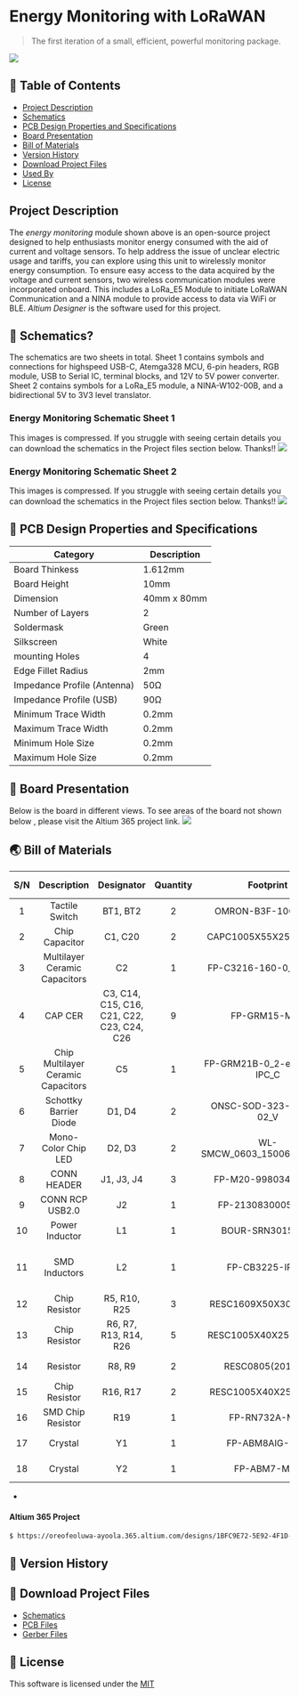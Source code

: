 # Energy Monitoring with LoRaWAN
> The first iteration of a small, efficient, powerful monitoring package.
<img src="https://github.com/user-attachments/assets/55031c5b-47f4-44da-be43-cbea9d6fc508" />

## 🚩 Table of Contents

- [Project Description](#-project-description)
- [Schematics](#-schematics)
- [PCB Design Properties and Specifications](#-pcb-design-properties-and-specifications)
- [Board Presentation](#-board-presentation)
- [Bill of Materials](#-bill-of-materials)
- [Version History](#-version-history)
- [Download Project Files](#-download-project-files)
- [Used By](#-used-by)
- [License](#-license)


##  Project Description 
The *energy monitoring* module shown above is an open-source project designed to help enthusiasts monitor energy consumed with the aid of current and voltage sensors. To help address the issue of unclear electric usage and tariffs, you can explore using this unit to wirelessly monitor energy consumption. To ensure easy access to the data acquired by the voltage and current sensors, two wireless communication modules were incorporated onboard. This includes a LoRa_E5 Module to initiate LoRaWAN Communication and a NINA module to provide access to data via WiFi or BLE. *Altium Designer* is the software used for this project.


## 🤖 Schematics?

The schematics are two sheets in total. Sheet 1 contains symbols and connections for highspeed USB-C, Atemga328 MCU, 6-pin headers, RGB module, USB to Serial IC, terminal blocks, and 12V to 5V power converter. Sheet 2 contains symbols for a LoRa_E5 module, a NINA-W102-00B, and a bidirectional 5V to 3V3 level translator.

### Energy Monitoring Schematic Sheet 1
This images is compressed. If you struggle with seeing certain details you can download the schematics in the Project files section below. Thanks!!
<img src="https://github.com/user-attachments/assets/da3b64b4-7132-490b-884f-687870abf510" />

### Energy Monitoring Schematic Sheet 2
This images is compressed. If you struggle with seeing certain details you can download the schematics in the Project files section below. Thanks!!
<img src="https://github.com/user-attachments/assets/e44891f0-4ea8-47d1-83c9-54377b72260e" />

## 🎨 PCB Design Properties and Specifications
| Category | Description |
| --- | --- |
| Board Thinkess | 1.612mm |
| Board Height | 10mm |
| Dimension | 40mm x 80mm |
| Number of Layers |  2  |
| Soldermask | Green |
| Silkscreen | White |
| mounting Holes | 4 |
| Edge Fillet Radius | 2mm |
| Impedance Profile (Antenna) | 50Ω |
| Impedance Profile (USB) | 90Ω |
| Minimum Trace Width  | 0.2mm|
| Maximum Trace Width | 0.2mm |
| Minimum Hole Size  | 0.2mm|
| Maximum Hole Size | 0.2mm |

## 🐾 Board Presentation 
Below is the board in different views. To see areas of the board not shown below , please visit the Altium 365 project link. 
<img src="https://github.com/user-attachments/assets/7185e227-41d2-4916-9e0d-90ed663ac18a" />



## 🌏 Bill of Materials

| S/N | Description         | Designator                 | Quantity | Footprint                      | Manufacturer           | Manufacturer Part Number      | Manufacturer Lifecycle       | Supplier Part Number       |
|:---------:| :---------:| :---------: |:---------:|:---------:|:---------: |:---------:| :---------:| :---------:|
| 1      | Tactile Switch       | BT1, BT2                   | 2        | OMRON-B3F-1000-4_V            | Omron                  | B3F-1000                       | Volume Production            | 36K7138                    |
| 2      | Chip Capacitor       | C1, C20                    | 2        | CAPC1005X55X25LL05T10          | Murata                 | GRM155R71A104KA01D            | Volume Production            | 490-6321-6-ND              |
| 3      | Multilayer Ceramic Capacitors | C2              | 1        | FP-C3216-160-0_2-IPC_A         | TDK                    | C3216X5R1H106K160AB           | Volume Production            | 05X9901                    |
| 4      | CAP CER             | C3, C14, C15, C16, C21, C22, C23, C24, C26 | 9 | FP-GRM15-MFG                | Murata                 | GRM155R71C104KA88D            | Volume Production            | 81-GRM155R71C104KA88       |
| 5      | Chip Multilayer Ceramic Capacitors | C5       | 1        | FP-GRM21B-0_2-e0_2_0_7-IPC_C   | Murata                 | GRM21BR61A226ME44L            | Volume Production            | 2104135                    |
| 6      | Schottky Barrier Diode | D1, D4                 | 2        | ONSC-SOD-323-2-477-02_V        | ON Semiconductor        | BAT54HT1G                     | Volume Production            | 863-BAT54HT1G              |
| 7      | Mono-Color Chip LED | D2, D3                     | 2        | WL-SMCW_0603_150060xx75020     | Wurth Electronics       | 150060AS75020                 | Volume Production            | 732-150060AS75020CT-ND     |
| 8      | CONN HEADER         | J1, J3, J4                 | 3        | FP-M20-9980346-MFG             | Harwin                 | M20-9980346                   | Volume Production            | 97K6200                    |
| 9      | CONN RCP USB2.0     | J2                         | 1        | FP-2130830005-MFG              | Molex                  | 213083-0005                   | Unknown                      | 3648630                    |
| 10     | Power Inductor      | L1                         | 1        | BOUR-SRN3015-2_V               | Bourns                 | SRN3015-3R3M                  | Volume Production            | 652-SRN3015-3R3M           |
| 11     | SMD Inductors       | L2                         | 1        | FP-CB3225-IPC_A                | Taiyo Yuden            | CBC3225T100MR                 | Not Recommended for New Design | 1463485                    |
| 12     | Chip Resistor       | R5, R10, R25               | 3        | RESC1609X50X30NL8T20           | Vishay                 | CRCW060310K0FKEA              | Volume Production            | 61M5335                    |
| 13     | Chip Resistor       | R6, R7, R13, R14, R26      | 5        | RESC1005X40X25LL05T05          | Panasonic              | ERJ-2GEJ221X                  | Volume Production            | 65T8267                    |
| 14     | Resistor            | R8, R9                     | 2        | RESC0805(2012)_N               | Yageo                  | RC0805FR-075K11L              | Volume Production            | 49AK3294                   |
| 15     | Chip Resistor       | R16, R17                   | 2        | RESC1005X40X25NL5T10           | Yageo / Phycomp        | RC0402JR-072K2L               | Unknown                      |                            |
| 16     | SMD Chip Resistor   | R19                        | 1        | FP-RN732A-MFG                  | TE Connectivity        | RN73C2A100KBTDF               | Unknown                      | 46AK9411                   |
| 17     | Crystal             | Y1                         | 1        | FP-ABM8AIG-MFG                 | Abracon                | ABM8AIG-16.000MHZ-12-2Z-T3    | Volume Production            | 56AC7507                   |
| 18     | Crystal             | Y2                         | 1        | FP-ABM7-MFG                    | Abracon                | ABM7-16.000MHZ-D2Y-T          | Unknown                      | 67P3843                    |

- 
#### Altium 365 Project

``` sh
$ https://oreofeoluwa-ayoola.365.altium.com/designs/1BFC9E72-5E92-4F1D-BF10-B9AC457842F1
```

## 💬 Version History
## 🍞 Download Project Files

- [Schematics](https://github.com/Oreoluwa-IVT/-Energy-Monitoring-LoRaWAN-BLE-WiFi/blob/main/Energy_Monitoring.pdf)
- [PCB Files](https://github.com/Oreoluwa-IVT/-Energy-Monitoring-LoRaWAN-BLE-WiFi/blob/main/Altium%20PCB%20File.zip)
- [Gerber Files](https://github.com/Oreoluwa-IVT/-Energy-Monitoring-LoRaWAN-BLE-WiFi/blob/main/GerberX2.zip)

## 📜 License
This software is licensed under the [MIT](https://github.com/nhn/tui.editor/blob/master/LICENSE) 
